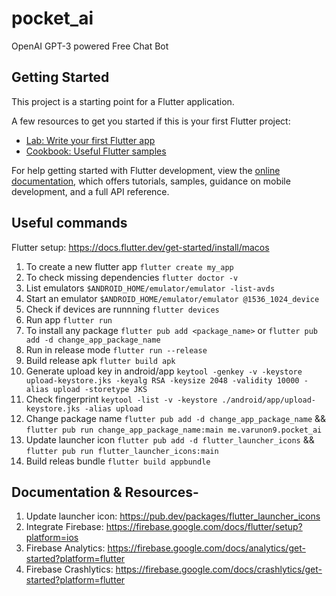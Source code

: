 # pocket_ai

OpenAI GPT-3 powered Free Chat Bot

## Getting Started

This project is a starting point for a Flutter application.

A few resources to get you started if this is your first Flutter project:

- [Lab: Write your first Flutter app](https://docs.flutter.dev/get-started/codelab)
- [Cookbook: Useful Flutter samples](https://docs.flutter.dev/cookbook)

For help getting started with Flutter development, view the
[online documentation](https://docs.flutter.dev/), which offers tutorials,
samples, guidance on mobile development, and a full API reference.

## Useful commands

Flutter setup: https://docs.flutter.dev/get-started/install/macos

1. To create a new flutter app `flutter create my_app`
2. To check missing dependencies `flutter doctor -v`
3. List emulators `$ANDROID_HOME/emulator/emulator -list-avds`
4. Start an emulator `$ANDROID_HOME/emulator/emulator @1536_1024_device`
5. Check if devices are runnning `flutter devices`
6. Run app `flutter run`
7. To install any package `flutter pub add <package_name>` or `flutter pub add -d change_app_package_name`
8. Run in release mode `flutter run --release`
9. Build release apk `flutter build apk`
10. Generate upload key in android/app `keytool -genkey -v -keystore upload-keystore.jks -keyalg RSA -keysize 2048 -validity 10000 -alias upload -storetype JKS`
11. Check fingerprint `keytool -list -v -keystore ./android/app/upload-keystore.jks -alias upload`
12. Change package name `flutter pub add -d change_app_package_name` && `flutter pub run change_app_package_name:main me.varunon9.pocket_ai`
13. Update launcher icon `flutter pub add -d flutter_launcher_icons` && `flutter pub run flutter_launcher_icons:main`
14. Build releas bundle `flutter build appbundle`

## Documentation & Resources-

1. Update launcher icon: https://pub.dev/packages/flutter_launcher_icons
2. Integrate Firebase: https://firebase.google.com/docs/flutter/setup?platform=ios
3. Firebase Analytics: https://firebase.google.com/docs/analytics/get-started?platform=flutter
4. Firebase Crashlytics: https://firebase.google.com/docs/crashlytics/get-started?platform=flutter